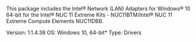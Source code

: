 This package includes the Intel® Network (LAN) Adapters for Windows® 10 64-bit for the Intel® NUC 11 Extreme Kits - NUC11BTM/Intel® NUC 11 Extreme Compute Elements NUC11DBB.

Version: 1.1.4.38
OS: Windows 10, 64-bit*
Type: Drivers